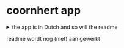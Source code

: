 # coornhert app

<details>
<summary>the app is in Dutch and so will the readme</summary>
cry about it
</details>

readme wordt nog (niet) aan gewerkt
